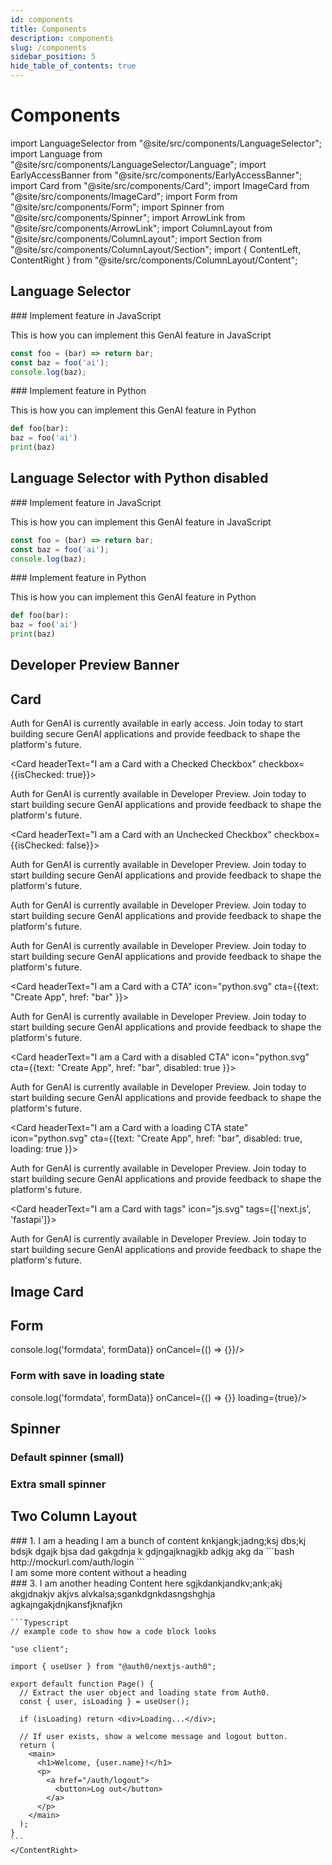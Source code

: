 ```yaml
---
id: components
title: Components
description: components
slug: /components
sidebar_position: 5
hide_table_of_contents: true
---
```


# Components

import LanguageSelector from "@site/src/components/LanguageSelector";
import Language from "@site/src/components/LanguageSelector/Language";
import EarlyAccessBanner from "@site/src/components/EarlyAccessBanner";
import Card from "@site/src/components/Card";
import ImageCard from "@site/src/components/ImageCard";
import Form from "@site/src/components/Form";
import Spinner from "@site/src/components/Spinner";
import ArrowLink from "@site/src/components/ArrowLink";
import ColumnLayout from "@site/src/components/ColumnLayout";
import Section from "@site/src/components/ColumnLayout/Section";
import { ContentLeft, ContentRight } from "@site/src/components/ColumnLayout/Content";

## Language Selector

<LanguageSelector>
  <Language id="js" name="JavaScript" icon="js.svg">
  ### Implement feature in JavaScript

  This is how you can implement this GenAI feature in JavaScript

  ```JavaScript
  const foo = (bar) => return bar;
  const baz = foo('ai');
  console.log(baz);
  ```
  </Language>
  <Language id="python" name="Python" icon="python.svg">
  ### Implement feature in Python

  This is how you can implement this GenAI feature in Python

  ```Python
  def foo(bar):
  baz = foo('ai')
  print(baz)  
  ```
  </Language>
</LanguageSelector>

## Language Selector with Python disabled

<LanguageSelector>
  <Language id="js" name="JavaScript" icon="js.svg">
  ### Implement feature in JavaScript

  This is how you can implement this GenAI feature in JavaScript

  ```JavaScript
  const foo = (bar) => return bar;
  const baz = foo('ai');
  console.log(baz);
  ```
  </Language>
  <Language id="python" name="Python" icon="python.svg" disabled={true}>
  ### Implement feature in Python

  This is how you can implement this GenAI feature in Python

  ```Python
  def foo(bar):
  baz = foo('ai')
  print(baz)  
  ```
  </Language>
</LanguageSelector>

## Developer Preview Banner

<EarlyAccessBanner href="https://dev.auth0.com/signup?onboard_app=genai"/>

## Card


<Card headerText="I am a Heading">

  Auth for GenAI is currently available in early access. Join today to start building secure GenAI applications and provide feedback to shape the platform's future. <ArrowLink href="" text="Link to same tab" newTab={false}/> <ArrowLink href="" text="Link to new tab"/>

  <Card headerText="I am a Card with a Checked Checkbox" checkbox={{isChecked: true}}>

  Auth for GenAI is currently available in Developer Preview. Join today to start building secure GenAI applications and provide feedback to shape the platform's future.
  
  </Card>

  <Card headerText="I am a Card with an Unchecked Checkbox" checkbox={{isChecked: false}}>

  Auth for GenAI is currently available in Developer Preview. Join today to start building secure GenAI applications and provide feedback to shape the platform's future.
  
  </Card>

  <Card headerText="I am a Card with an icon" icon="js.svg">

  Auth for GenAI is currently available in Developer Preview. Join today to start building secure GenAI applications and provide feedback to shape the platform's future.
  
  </Card>

  <Card headerText="I am a Card with an icon with no border" icon="js.svg" iconBorder={false}>

  Auth for GenAI is currently available in Developer Preview. Join today to start building secure GenAI applications and provide feedback to shape the platform's future.
  
  </Card>

  <Card headerText="I am a Card with a CTA" icon="python.svg" cta={{text: "Create App", href: "bar" }}>

  Auth for GenAI is currently available in Developer Preview. Join today to start building secure GenAI applications and provide feedback to shape the platform's future.
  
  </Card>

  <Card headerText="I am a Card with a disabled CTA" icon="python.svg" cta={{text: "Create App", href: "bar", disabled: true }}>

  Auth for GenAI is currently available in Developer Preview. Join today to start building secure GenAI applications and provide feedback to shape the platform's future.
  
  </Card>

  <Card headerText="I am a Card with a loading CTA state" icon="python.svg" cta={{text: "Create App", href: "bar", disabled: true, loading: true }}>

  Auth for GenAI is currently available in Developer Preview. Join today to start building secure GenAI applications and provide feedback to shape the platform's future.
  
  </Card>

  <Card headerText="I am a Card with tags" icon="js.svg" tags={['next.js', 'fastapi']}>

  Auth for GenAI is currently available in Developer Preview. Join today to start building secure GenAI applications and provide feedback to shape the platform's future.

  </Card>

</Card>

## Image Card

<ImageCard alt="alt" image="docusaurus-social-card.jpg"/>

## Form

<Form onSave={(formData) => console.log('formdata', formData)} onCancel={() => {}}/>

### Form with save in loading state

<Form onSave={(formData) => console.log('formdata', formData)} onCancel={() => {}} loading={true}/>

## Spinner

### Default spinner (small)

<Spinner />

### Extra small spinner

<Spinner size='xs' />


## Two Column Layout

<ColumnLayout>
  <Section>
    <ContentLeft>
    ### 1. I am a heading
    I am a bunch of content knkjangk;jadng;ksj dbs;kj bdsjk dgajk bjsa dad gakgdnja k gdjngajknagjkb adkjg akg da
    </ContentLeft>
    <ContentRight>
    ```bash
    http://mockurl.com/auth/login
    ```
    </ContentRight>
  </Section>
  <Section>
    <ContentLeft>
    I am some more content without a heading
    </ContentLeft>
    <ContentRight>
      <ImageCard image="docusaurus-social-card.jpg"/>
    </ContentRight>
  </Section>
  <Section>
    <ContentLeft>
    ### 3. I am another heading
    Content here sgjkdankjandkv;ank;akj 
    akgjdnakjv akjvs alvkalsa;sgankdgnkdasngshghja
    agkajngakjdnjkansfjknafjkn
    </ContentLeft>
    <ContentRight>
  
    ```Typescript
    // example code to show how a code block looks

    "use client";

    import { useUser } from "@auth0/nextjs-auth0";

    export default function Page() {
      // Extract the user object and loading state from Auth0.
      const { user, isLoading } = useUser();

      if (isLoading) return <div>Loading...</div>;

      // If user exists, show a welcome message and logout button.
      return (
        <main>
          <h1>Welcome, {user.name}!</h1>
          <p>
            <a href="/auth/logout">
              <button>Log out</button>
            </a>
          </p>
        </main>
      );
    }
    ```
    </ContentRight>
  </Section>
</ColumnLayout>

